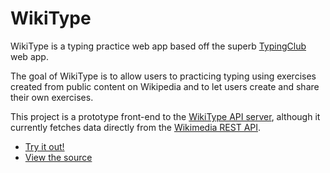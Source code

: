 # WikiType
WikiType is a typing practice web app based off the superb [TypingClub] web
app.

The goal of WikiType is to allow users to practicing typing using exercises
created from public content on Wikipedia and to let users create and share
their own exercises.

This project is a prototype front-end to the [WikiType API server], although it
currently fetches data directly from the [Wikimedia REST API].

- [Try it out!](https://krepl.github.io/WikiType/src/)
- [View the source](https://github.com/krepl/WikiType)

[TypingClub]: https://www.typingclub.com/
[WikiType API server]: https://krepl.github.io/WikiType-API/
[Wikimedia REST API]: https://en.wikipedia.org/api/rest_v1/#/
